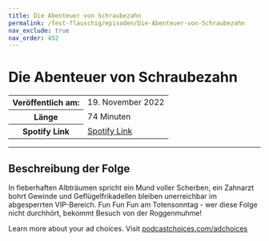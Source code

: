 ```yaml
---
title: Die Abenteuer von Schraubezahn
permalink: /fest-flauschig/episoden/Die-Abenteuer-von-Schraubezahn
nav_exclude: true
nav_order: 452
---
```


# Die Abenteuer von Schraubezahn
<table class="resp-table dcf-table dcf-table-responsive dcf-table-bordered dcf-table-striped dcf-w-100%">
                    <tbody>
                        <tr>
                            <th scope="row">Veröffentlich am:</th>
                            <td data-label="Veröffentlich am:">19. November 2022</td>
                        </tr>
                        <tr>
                            <th scope="row">Länge </th>
                            <td data-label="Länge ">74 Minuten</td>
                        </tr><tr>
                                <th scope="row">Spotify Link</th>
                                <td data-label="Spotify Link"><a href="https://open.spotify.com/episode/54bFW2qUIEGydTSrbJfMR1">Spotify Link</a></td>
                            </tr></tbody>
                </table>

***

## Beschreibung der Folge

<div>
<p>In fieberhaften Albträumen spricht ein Mund voller Scherben, ein Zahnarzt bohrt Gewinde und Geflügelfrikadellen bleiben unerreichbar im abgesperrten VIP-Bereich. Fun Fun Fun am Totensonntag - wer diese Folge nicht durchhört, bekommt Besuch von der Roggenmuhme!</p><p> </p><p>Learn more about your ad choices. Visit <a href="https://podcastchoices.com/adchoices" rel="nofollow">podcastchoices.com/adchoices</a></p>  
</div>

